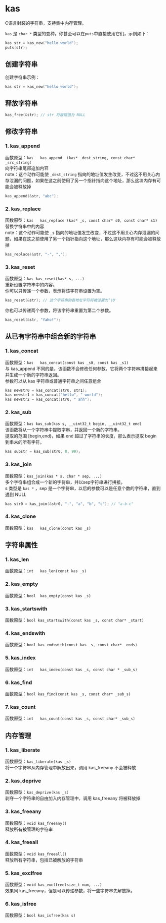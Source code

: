 
# kas
 
C语言封装的字符串，支持集中内存管理。

`kas` 是 `char *` 类型的变种。你甚至可以在`puts`中直接使用它们，示例如下：

```c
kas str = kas_new("hello world");
puts(str);
```

## 创建字符串

创建字符串示例：

```c
kas str = kas_new("hello world");
```

## 释放字符串

```c
kas_free(&str); // str 将被赋值为 NULL
```

## 修改字符串

### 1. kas_append
 
函数原型：`kas	kas_append	(kas* _dest_string, const char* _src_string)`  
向字符串尾部追加内容  
note：这个动作可能使 `_dest_string` 指向的地址值发生改变，不过这不用关心内存泄漏的问题，如果在这之前使用了另一个指针指向这个地址，那么这块内存有可能会被释放掉

```c
kas_append(&str, "abc");
```

### 2. kas_replace

函数原型：`kas	kas_replace	(kas* _s, const char* s0, const char* s1)`  
替换字符串中的内容  
note：这个动作可能使 `_s` 指向的地址值发生改变，不过这不用关心内存泄漏的问题，如果在这之前使用了另一个指针指向这个地址，那么这块内存有可能会被释放掉

```c
kas_replace(&str, "-", ",");
```

### 3. kas_reset

函数原型：`kas kas_reset(kas* s, ...)`  
重新设置字符串中的内容。  
你可以只传递一个参数，表示将该字符串设置为空。 

```c
kas_reset(&str); // 这个字符串的首地址字符将被设置为‘\0'
```

你也可以传递两个参数，将该字符串重置为第二个参数。

```c
kas_reset(&str, "Yaho!");
```

## 从已有字符串中组合新的字符串

### 1. kas_concat

函数原型：`kas	kas_concat(const kas _s0, const kas _s1)`  
与 kas_append 不同的是，该函数不会修改任何参数，它将两个字符串拼接起来并生成一个新的字符串返回。  
参数可以从 kas 字符串或普通字符串之间任意组合

```c
kas newstr0 = kas_concat(str0, str1);
kas newstr1 = kas_concat("hello", " world");
kas newstr2 = kas_concat(str0, " ahh");
```

### 2. kas_sub

函数原型：`kas kas_sub(kas s, __uint32_t begin, __uint32_t end)`  
该函数将从一个字符串中提取字串，并返回一个新的字符串。  
提取的范围 [begin,end)，如果 end 超过了字符串的长度，那么表示提取 begin 到串末的所有字符。  

```c
kas substr = kas_sub(str0, 0, 99);
```

### 3. kas_join

函数原型：`kas_join(kas * s, char * sep, ...)`  
多个字符串组合成一个新的字符串，并以sep字符串进行拼接。  
s 类型是 `kas *` ，sep 是一个字符串，以后的参数可以是任意个数的字符串，直到遇到 NULL

```c
kas str0 = kas_join(&str0, "-", "a", "b", "c"); // "a-b-c"
```

### 4. kas_clone

函数原型：`kas	kas_clone(const kas _s)`  

## 字符串属性

### 1. kas_len

函数原型：`int	kas_len(const kas _s)`  

### 2. kas_empty

函数原型：`bool	kas_empty(const kas _s)`  

### 3. kas_startswith

函数原型：`bool kas_startswith(const kas _s, const char* _start)`  

### 4. kas_endswith

函数原型：`bool kas_endswith(const kas _s, const char* _ends)`  

### 5. kas_index

函数原型：`int	kas_index(const kas _s, const char * _sub_s)`  

### 6. kas_find

函数原型：`bool kas_find(const kas _s, const char* _sub_s)`  
 
### 7. kas_count

函数原型：`int	kas_count(const kas _s, const char* _sub_s)`  

 
## 内存管理

### 1. kas_liberate

函数原型：`kas_liberate(kas _s)`  
将一个字符串从内存管理中解放出来，调用 kas_freeany 不会被释放
 
### 2. kas_deprive

函数原型：`kas_deprive(kas _s)`  
剥夺一个字符串的自由加入内存管理中，调用 kas_freeany 将被释放掉

### 3. kas_freeany

函数原型：`void kas_freeany()`  
释放所有被管理的字符串

### 4. kas_freeall

函数原型：`void kas_freeall()`  
释放所有字符串，包括已被解放的字符串

### 5. kas_exclfree

函数原型：`void kas_exclfree(size_t num, ...)`  
效果同 kas_freeany，但是可以传递参数，将一些字符串先解放掉。

### 6. kas_isfree

函数原型：`bool kas_isfree(kas s)`  
